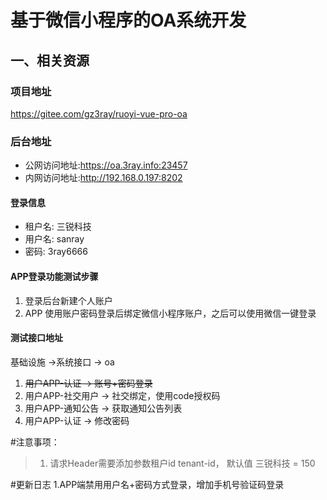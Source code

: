 # 基于微信小程序的OA系统开发
## 一、相关资源
### 项目地址
https://gitee.com/gz3ray/ruoyi-vue-pro-oa
### 后台地址
* 公网访问地址:https://oa.3ray.info:23457
* 内网访问地址:http://192.168.0.197:8202
#### 登录信息
* 租户名: 三锐科技
* 用户名: sanray
* 密码: 3ray6666

#### APP登录功能测试步骤
1. 登录后台新建个人账户
2. APP 使用账户密码登录后绑定微信小程序账户，之后可以使用微信一键登录

#### 测试接口地址
基础设施 ->系统接口 -> oa
1. ~~用户APP-认证 -> 账号+密码登录~~ 
2. 用户APP-社交用户 -> 社交绑定，使用code授权码 
3. 用户APP-通知公告 -> 获取通知公告列表
4. 用户APP-认证 -> 修改密码

#注意事项：
> 1. 请求Header需要添加参数租户id tenant-id， 默认值 三锐科技 = 150

#更新日志
1.APP端禁用用户名+密码方式登录，增加手机号验证码登录
